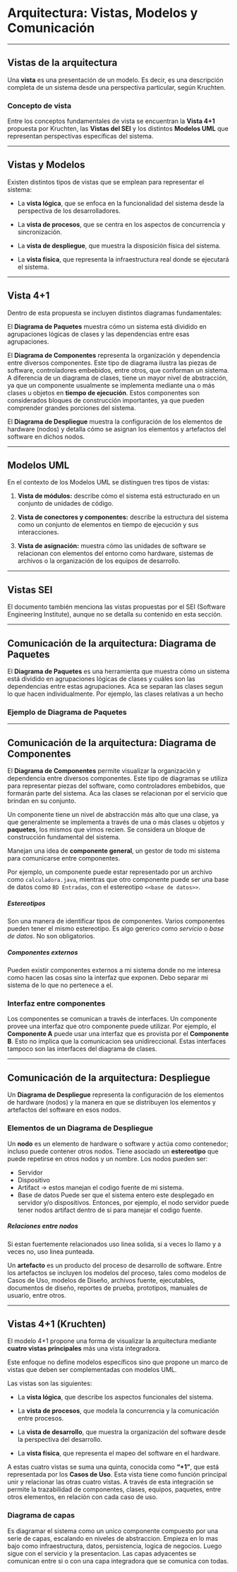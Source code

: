 # Arquitectura: Vistas, Modelos y Comunicación



---

## Vistas de la arquitectura

Una **vista** es una presentación de un modelo. Es decir, es una descripción completa de un sistema desde una perspectiva particular, según Kruchten.

### Concepto de vista

Entre los conceptos fundamentales de vista se encuentran la **Vista 4+1** propuesta por Kruchten, las **Vistas del SEI** y los distintos **Modelos UML** que representan perspectivas específicas del sistema.

---

## Vistas y Modelos

Existen distintos tipos de vistas que se emplean para representar el sistema:

- La **vista lógica**, que se enfoca en la funcionalidad del sistema desde la perspectiva de los desarrolladores.
    
- La **vista de procesos**, que se centra en los aspectos de concurrencia y sincronización.
    
- La **vista de despliegue**, que muestra la disposición física del sistema.
    
- La **vista física**, que representa la infraestructura real donde se ejecutará el sistema.
    

---

## Vista 4+1

Dentro de esta propuesta se incluyen distintos diagramas fundamentales:

El **Diagrama de Paquetes** muestra cómo un sistema está dividido en agrupaciones lógicas de clases y las dependencias entre esas agrupaciones.

El **Diagrama de Componentes** representa la organización y dependencia entre diversos componentes. Este tipo de diagrama ilustra las piezas de software, controladores embebidos, entre otros, que conforman un sistema. A diferencia de un diagrama de clases, tiene un mayor nivel de abstracción, ya que un componente usualmente se implementa mediante una o más clases u objetos en **tiempo de ejecución**. Estos componentes son considerados bloques de construcción importantes, ya que pueden comprender grandes porciones del sistema.

El **Diagrama de Despliegue** muestra la configuración de los elementos de hardware (nodos) y detalla cómo se asignan los elementos y artefactos del software en dichos nodos.

---

## Modelos UML

En el contexto de los Modelos UML se distinguen tres tipos de vistas:

1. **Vista de módulos:** describe cómo el sistema está estructurado en un conjunto de unidades de código.
    
2. **Vista de conectores y componentes:** describe la estructura del sistema como un conjunto de elementos en tiempo de ejecución y sus interacciones.
    
3. **Vista de asignación:** muestra cómo las unidades de software se relacionan con elementos del entorno como hardware, sistemas de archivos o la organización de los equipos de desarrollo.
    

---

## Vistas SEI

El documento también menciona las vistas propuestas por el SEI (Software Engineering Institute), aunque no se detalla su contenido en esta sección.

---

## Comunicación de la arquitectura: Diagrama de Paquetes

El **Diagrama de Paquetes** es una herramienta que muestra cómo un sistema está dividido en agrupaciones lógicas de clases y cuáles son las dependencias entre estas agrupaciones. Aca se separan las clases segun lo que hacen individualmente. Por ejemplo, las clases relativas a un hecho

### Ejemplo de Diagrama de Paquetes

---

## Comunicación de la arquitectura: Diagrama de Componentes

El **Diagrama de Componentes** permite visualizar la organización y dependencia entre diversos componentes. Este tipo de diagramas se utiliza para representar piezas del software, como controladores embebidos, que formarán parte del sistema. Aca las clases se relacionan por el servicio que brindan en su conjunto.

Un componente tiene un nivel de abstracción más alto que una clase, ya que generalmente se implementa a través de una o más clases u objetos y **paquetes**, los mismos que vimos recien. Se considera un bloque de construcción fundamental del sistema.

Manejan una idea de **componente general**, un gestor de todo mi sistema para comunicarse entre componentes.

Por ejemplo, un componente puede estar representado por un archivo como `calculadora.java`, mientras que otro componente puede ser una base de datos como `BD Entradas`, con el estereotipo `<<base de datos>>`.
##### Estereotipos
Son una manera de identificar tipos de componentes. Varios componentes pueden tener el mismo estereotipo. Es algo gererico como *servicio* o *base de datos*. No son obligatorios.

##### Componentes externos
Pueden existir componentes externos a mi sistema donde no me interesa como hacen las cosas sino la interfaz que exponen. Debo separar mi sistema de lo que no pertenece a el.

### Interfaz entre componentes

Los componentes se comunican a través de interfaces. Un componente provee una interfaz que otro componente puede utilizar. Por ejemplo, el **Componente A** puede usar una interfaz que es provista por el **Componente B**. Esto no implica que la comunicacion sea unidireccional. Estas interfaces tampoco son las interfaces del diagrama de clases.

---

## Comunicación de la arquitectura: Despliegue

Un **Diagrama de Despliegue** representa la configuración de los elementos de hardware (nodos) y la manera en que se distribuyen los elementos y artefactos del software en esos nodos.

### Elementos de un Diagrama de Despliegue

Un **nodo** es un elemento de hardware o software y actúa como contenedor; incluso puede contener otros nodos. Tiene asociado un **estereotipo** que puede repetirse en otros nodos y un nombre. Los nodos pueden ser:
- Servidor
- Dispositivo
- Artifact -> estos manejan el codigo fuente de mi sistema.
- Base de datos
Puede ser que el sistema entero este desplegado en servidor y/o dispositivos. Entonces, por ejemplo, el nodo servidor puede tener nodos artifact dentro de si para manejar el codigo fuente.

##### Relaciones entre nodos
Si estan fuertemente relacionados uso linea solida, si a veces lo llamo y a veces no, uso linea punteada.

Un **artefacto** es un producto del proceso de desarrollo de software. Entre los artefactos se incluyen los modelos del proceso, tales como modelos de Casos de Uso, modelos de Diseño, archivos fuente, ejecutables, documentos de diseño, reportes de prueba, prototipos, manuales de usuario, entre otros.

---

## Vistas 4+1 (Kruchten)

El modelo 4+1 propone una forma de visualizar la arquitectura mediante **cuatro vistas principales** más una vista integradora.

Este enfoque no define modelos específicos sino que propone un marco de vistas que deben ser complementadas con modelos UML.

Las vistas son las siguientes:

- La **vista lógica**, que describe los aspectos funcionales del sistema.
    
- La **vista de procesos**, que modela la concurrencia y la comunicación entre procesos.
    
- La **vista de desarrollo**, que muestra la organización del software desde la perspectiva del desarrollo.
    
- La **vista física**, que representa el mapeo del software en el hardware.
    

A estas cuatro vistas se suma una quinta, conocida como **“+1”**, que está representada por los **Casos de Uso**. Esta vista tiene como función principal unir y relacionar las otras cuatro vistas. A través de esta integración se permite la trazabilidad de componentes, clases, equipos, paquetes, entre otros elementos, en relación con cada caso de uso.


### Diagrama de capas
Es diagramar el sistema como un unico componente compuesto por una serie de capas, escalando en niveles de abstraccion. Empieza en lo mas bajo como infraestructura, datos, persistencia, logica de negocios. Luego sigue con el servicio y la presentacion. Las capas adyacentes se comunican entre si o con una capa integradora que se comunica con todas.